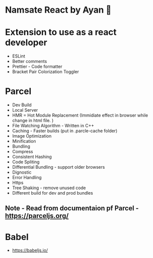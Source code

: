 # Namsate React by Ayan 🍲

# Extension to use as a react developer
- ESLint
- Better comments
- Prettier - Code formatter
- Bracket Pair Colorization Toggler



# Parcel
- Dev Build
- Local Server
- HMR =  Hot Module Replacement (Immidiate effect in browser while change in html file. )
- File Watching Algorithm - Written in C++
- Caching -  Faster builds (put in .parcle-cache folder)
- Image Optimization
- Minification 
- Bundling
- Compress
- Consistent Hashing
- Code Spliting
- Differential Bundling -  support older browsers
- Dignostic
- Error Handling
- Https
- Tree Shaking - remove unused code
- Different build for dev and prod bundles

## Note -  Read from documentaion pf Parcel - https://parceljs.org/ 


# Babel 
- https://babeljs.io/
